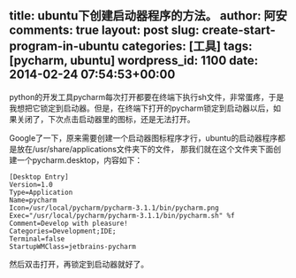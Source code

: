 title: ubuntu下创建启动器程序的方法。
author: 阿安
comments: true
layout: post
slug: create-start-program-in-ubuntu
categories: [工具]
tags: [pycharm, ubuntu]
wordpress_id: 1100
date: 2014-02-24 07:54:53+00:00
---

python的开发工具pycharm每次打开都要在终端下执行sh文件，非常蛋疼，于是我想把它锁定到启动器。但是，在终端下打开的pycharm锁定到启动器以后，如果关闭了，下次点击启动器里的图标，还是无法打开。





Google了一下，原来需要创建一个启动器图标程序才行，ubuntu的启动器程序都是放在/usr/share/applications文件夹下的文件， 那我们就在这个文件夹下面创建一个pycharm.desktop，内容如下：




    
    [Desktop Entry]
    Version=1.0
    Type=Application
    Name=pycharm
    Icon=/usr/local/pycharm/pycharm-3.1.1/bin/pycharm.png
    Exec="/usr/local/pycharm/pycharm-3.1.1/bin/pycharm.sh" %f
    Comment=Develop with pleasure!
    Categories=Development;IDE;
    Terminal=false
    StartupWMClass=jetbrains-pycharm
    





然后双击打开，再锁定到启动器就好了。



